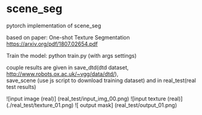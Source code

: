 # scene_seg
pytorch implementation of scene_seg

based on paper: 
One-shot Texture Segmentation
https://arxiv.org/pdf/1807.02654.pdf

Train the model: 
python train.py
(with args settings)

couple results are given in save_dtd(dtd dataset, http://www.robots.ox.ac.uk/~vgg/data/dtd/),  
                            save_scene (use js script to download training dataset)
                            and in real_test(real test results)

![input image (real)] (real_test/input_img_00.png)
![input texture (real)] (./real_test/texture_01.png)
![ output mask] (real_test/output_01.png)

                        

